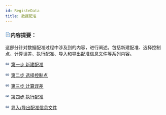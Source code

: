 ```yaml
---
id: RegisteData
title: 数据配准
---
```

### ![](../../img/read.gif)内容提要：

这部分针对数据配准过程中涉及到的内容，进行阐述。包括新建配准、选择控制点、计算误差、执行配准、导入和导出配准信息文件等系列内容。

![](../../img/smalltitle.png) [第一步 新建配准](NewRegistration.htm)

![](../../img/smalltitle.png) [第二步 选择控制点](Poniting.htm)

![](../../img/smalltitle.png) [第三步 计算误差](CalculatError.htm)

![](../../img/smalltitle.png) [第四步 执行配准](Registrating.htm)

![](../../img/smalltitle.png) [导入/导出配准信息文件](importGCP.htm)

